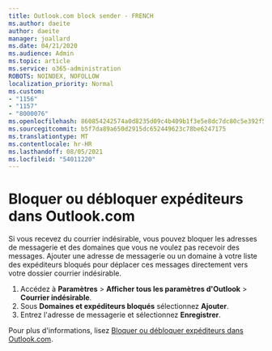 ```yaml
---
title: Outlook.com block sender - FRENCH
ms.author: daeite
author: daeite
manager: joallard
ms.date: 04/21/2020
ms.audience: Admin
ms.topic: article
ms.service: o365-administration
ROBOTS: NOINDEX, NOFOLLOW
localization_priority: Normal
ms.custom:
- "1156"
- "1157"
- "8000076"
ms.openlocfilehash: 860854242574a0d8235d09c4b409b1f3e5e8dc7dc80c5e392f5fdc3521e3431c
ms.sourcegitcommit: b5f7da89a650d2915dc652449623c78be6247175
ms.translationtype: MT
ms.contentlocale: hr-HR
ms.lasthandoff: 08/05/2021
ms.locfileid: "54011220"
---
```

# <a name="bloquer-ou-dbloquer-expditeurs-dans-outlookcom"></a>Bloquer ou débloquer expéditeurs dans Outlook.com

Si vous recevez du courrier indésirable, vous pouvez bloquer les adresses de messagerie et des domaines que vous ne voulez pas recevoir des messages. Ajouter une adresse de messagerie ou un domaine à votre liste des expéditeurs bloqués pour déplacer ces messages directement vers votre dossier courrier indésirable.

1. Accédez à **Paramètres**  >  **Afficher tous les paramètres d'Outlook**  >  **Courrier indésirable**.
1. Sous **Domaines et expéditeurs bloqués** sélectionnez **Ajouter**.
1. Entrez l'adresse de messagerie et sélectionnez **Enregistrer**.

Pour plus d'informations, lisez [Bloquer ou débloquer expéditeurs dans Outlook.com](https://support.office.com/fr-fr/article/afba1c94-77bb-4f50-8b85-057cf52f4d5e?wt.mc_id=Office_Outlook_com_Alchemy).